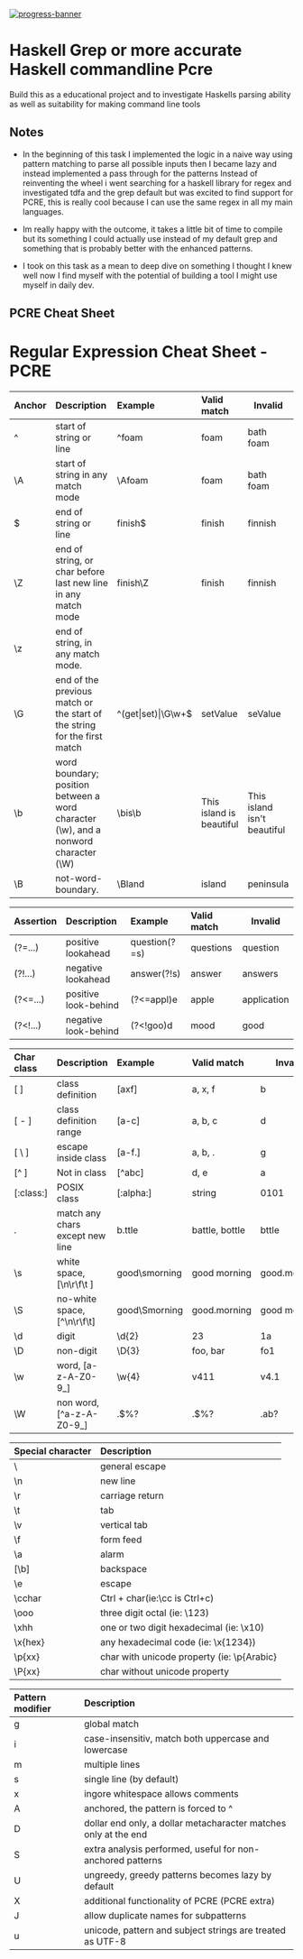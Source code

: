 [![progress-banner](https://backend.codecrafters.io/progress/grep/24a432be-bb93-4a4b-9a43-f6d7a369912b)](https://app.codecrafters.io/users/codecrafters-bot?r=2qF)

# Haskell Grep or more accurate Haskell commandline Pcre

Build this as a educational project and to investigate
Haskells parsing ability as well as suitability
for making command line tools

## Notes

- In the beginning of this task I implemented the logic
  in a naive way using pattern matching to parse all possible inputs
  then I became lazy and instead implemented a pass through for the patterns
  Instead of reinventing the wheel i went searching for a haskell library
  for regex and investigated tdfa and the grep default but was excited to find
  support for PCRE, this is really cool because I can use the same regex
  in all my main languages.

- Im really happy with the outcome, it takes a little bit of time to compile
  but its something I could actually use instead of my default grep and something
  that is probably better with the enhanced patterns.

- I took on this task as a mean to deep dive on something I thought I knew well
  now I find myself with the potential of building a tool I might use myself in
  daily dev.

## PCRE Cheat Sheet

# Regular Expression Cheat Sheet - PCRE

| Anchor | Description                                                                         | Example              | Valid match              | Invalid                     |
| :----- | :---------------------------------------------------------------------------------- | :------------------- | :----------------------- | --------------------------- |
| ^      | start of string or line                                                             | ^foam                | foam                     | bath foam                   |
| \A     | start of string in any match mode                                                   | \Afoam               | foam                     | bath foam                   |
| $      | end of string or line                                                               | finish$              | finish                   | finnish                     |
| \Z     | end of string, or char before last new line in any match mode                       | finish\Z             | finish                   | finnish                     |
| \z     | end of string, in any match mode.                                                   |
| \G     | end of the previous match or the start of the string for the first match            | \^(get\|set)\|\G\w+$ | setValue                 | seValue                     |
| \b     | word boundary; position between a word character (\w), and a nonword character (\W) | \bis\b               | This island is beautiful | This island isn't beautiful |
| \B     | not-word-boundary.                                                                  | \Bland               | island                   | peninsula                   |

| Assertion | Description          | Example       | Valid match | Invalid     |
| :-------- | :------------------- | :------------ | :---------- | ----------- |
| (?=...)   | positive lookahead   | question(?=s) | questions   | question    |
| (?!...)   | negative lookahead   | answer(?!s)   | answer      | answers     |
| (?<=...)  | positive look-behind | (?<=appl)e    | apple       | application |
| (?<!...)  | negative look-behind | (?<!goo)d     | mood        | good        |

| Char class | Description                     | Example       | Valid match    | Invalid      |
| :--------- | :------------------------------ | :------------ | :------------- | ------------ |
| [ ]        | class definition                | [axf]         | a, x, f        | b            |
| [ - ]      | class definition range          | [a-c]         | a, b, c        | d            |
| [ \ ]      | escape inside class             | [a-f\.]       | a, b, .        | g            |
| [^ ]       | Not in class                    | [^abc]        | d, e           | a            |
| [:class:]  | POSIX class                     | [:alpha:]     | string         | 0101         |
| .          | match any chars except new line | b.ttle        | battle, bottle | bttle        |
| \s         | white space, [\n\r\f\t ]        | good\smorning | good morning   | good.morning |
| \S         | no-white space, [^\n\r\f\t]     | good\Smorning | good.morning   | good morning |
| \d         | digit                           | \d{2}         | 23             | 1a           |
| \D         | non-digit                       | \D{3}         | foo, bar       | fo1          |
| \w         | word, [a-z-A-Z0-9_]             | \w{4}         | v411           | v4.1         |
| \W         | non word, [^a-z-A-Z0-9_]        | .$%?          | .$%?           | .ab?         |

| Special character | Description                                |
| :---------------- | :----------------------------------------- |
| \\                | general escape                             |
| \n                | new line                                   |
| \r                | carriage return                            |
| \t                | tab                                        |
| \v                | vertical tab                               |
| \f                | form feed                                  |
| \a                | alarm                                      |
| [\b]              | backspace                                  |
| \e                | escape                                     |
| \cchar            | Ctrl + char(ie:\cc is Ctrl+c)              |
| \ooo              | three digit octal (ie: \123)               |
| \xhh              | one or two digit hexadecimal (ie: \x10)    |
| \x{hex}           | any hexadecimal code (ie: \x{1234})        |
| \p{xx}            | char with unicode property (ie: \p{Arabic} |
| \P{xx}            | char without unicode property              |

| Pattern modifier | Description                                                     |
| :--------------- | :-------------------------------------------------------------- |
| g                | global match                                                    |
| i                | case-insensitiv, match both uppercase and lowercase             |
| m                | multiple lines                                                  |
| s                | single line (by default)                                        |
| x                | ingore whitespace allows comments                               |
| A                | anchored, the pattern is forced to ^                            |
| D                | dollar end only, a dollar metacharacter matches only at the end |
| S                | extra analysis performed, useful for non-anchored patterns      |
| U                | ungreedy, greedy patterns becomes lazy by default               |
| X                | additional functionality of PCRE (PCRE extra)                   |
| J                | allow duplicate names for subpatterns                           |
| u                | unicode, pattern and subject strings are treated as UTF-8       |
